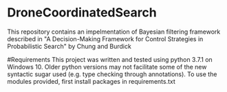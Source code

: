 # DroneCoordinatedSearch
This repository contains an impelmentation of Bayesian filtering framework described in "A Decision-Making Framework for Control Strategies in Probabilistic Search" by Chung and Burdick

#Requirements
This project was written and tested using python 3.7.1 on Windows 10. Older python versions may not facilitate some of the new syntactic sugar used (e.g. type checking through annotations).
To use the modules provided, first install packages in requirements.txt
